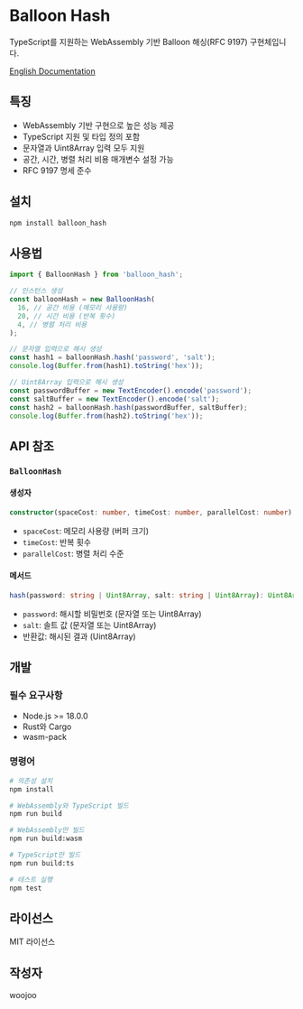 # Balloon Hash

TypeScript를 지원하는 WebAssembly 기반 Balloon 해싱(RFC 9197) 구현체입니다.

[English Documentation](README.md)

## 특징

- WebAssembly 기반 구현으로 높은 성능 제공
- TypeScript 지원 및 타입 정의 포함
- 문자열과 Uint8Array 입력 모두 지원
- 공간, 시간, 병렬 처리 비용 매개변수 설정 가능
- RFC 9197 명세 준수

## 설치

```bash
npm install balloon_hash
```

## 사용법

```typescript
import { BalloonHash } from 'balloon_hash';

// 인스턴스 생성
const balloonHash = new BalloonHash(
  16, // 공간 비용 (메모리 사용량)
  20, // 시간 비용 (반복 횟수)
  4, // 병렬 처리 비용
);

// 문자열 입력으로 해시 생성
const hash1 = balloonHash.hash('password', 'salt');
console.log(Buffer.from(hash1).toString('hex'));

// Uint8Array 입력으로 해시 생성
const passwordBuffer = new TextEncoder().encode('password');
const saltBuffer = new TextEncoder().encode('salt');
const hash2 = balloonHash.hash(passwordBuffer, saltBuffer);
console.log(Buffer.from(hash2).toString('hex'));
```

## API 참조

### `BalloonHash`

#### 생성자

```typescript
constructor(spaceCost: number, timeCost: number, parallelCost: number)
```

- `spaceCost`: 메모리 사용량 (버퍼 크기)
- `timeCost`: 반복 횟수
- `parallelCost`: 병렬 처리 수준

#### 메서드

```typescript
hash(password: string | Uint8Array, salt: string | Uint8Array): Uint8Array
```

- `password`: 해시할 비밀번호 (문자열 또는 Uint8Array)
- `salt`: 솔트 값 (문자열 또는 Uint8Array)
- 반환값: 해시된 결과 (Uint8Array)

## 개발

### 필수 요구사항

- Node.js >= 18.0.0
- Rust와 Cargo
- wasm-pack

### 명령어

```bash
# 의존성 설치
npm install

# WebAssembly와 TypeScript 빌드
npm run build

# WebAssembly만 빌드
npm run build:wasm

# TypeScript만 빌드
npm run build:ts

# 테스트 실행
npm test
```

## 라이선스

MIT 라이선스

## 작성자

woojoo
